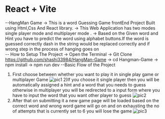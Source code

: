 # React + Vite
  --HangMan Game 
-> This is a word Guessing Game frontEnd Project Built using Html,Css And React library.
-> This Web Application has two modes single player mode and multiplayer mode .
-> Based on the Given word and Hint you have to predict the word using alphabet buttons.If the word is guessed correctly dash in the string would be replaced correctly and if wrong step in the process of hanging goes on   
   -- How to Setup The Project 
-> Open the Terminal
-> Git Clone https://github.com/shashi33984/HangMan-Game
-> cd Hangman-Game
-> npm install 
-> npm run dev
  --Basic Flow of the Project
  1) First choose between whether you want to play it in single play game or multiplayer Game 
  ![pic1](https://github.com/user-attachments/assets/562d0582-7712-431e-9a25-4153f04ad61c)
  2)If you choose it single player then you will be automatically assigned a hint and a word that you needs to guess otherwise in multiplayer you will be redirected to a input form where you have to input the word that you want other player to guess
 ![pic2](https://github.com/user-attachments/assets/91f1509a-e108-42cb-a71a-5c6fdae925cf)
 3) After that on submitting it a new game page will be loaded based on the correct word and wrong word game will go on and on exhausting the no of attempts that is currently set to 6 you will lose the game
![pic3](https://github.com/user-attachments/assets/e9325616-d292-4517-b45d-c1f410f241c8)



